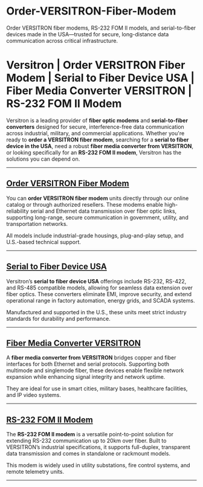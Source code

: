 # Order-VERSITRON-Fiber-Modem
 Order VERSITRON fiber modems, RS-232 FOM II models, and serial-to-fiber devices made in the USA—trusted for secure, long-distance data communication across critical infrastructure.
# Versitron | Order VERSITRON Fiber Modem | Serial to Fiber Device USA | Fiber Media Converter VERSITRON | RS-232 FOM II Modem

Versitron is a leading provider of **fiber optic modems** and **serial-to-fiber converters** designed for secure, interference-free data communication across industrial, military, and commercial applications. Whether you're ready to **order a VERSITRON fiber modem**, searching for a **serial to fiber device in the USA**, need a robust **fiber media converter from VERSITRON**, or looking specifically for an **RS-232 FOM II modem**, Versitron has the solutions you can depend on.

---

## [Order VERSITRON Fiber Modem](https://www.versitron.com/products/rs-232-circuit-card-serial-data-to-fiber-converter)  
You can **order VERSITRON fiber modem** units directly through our online catalog or through authorized resellers. These modems enable high-reliability serial and Ethernet data transmission over fiber optic links, supporting long-range, secure communication in government, utility, and transportation networks.

All models include industrial-grade housings, plug-and-play setup, and U.S.-based technical support.

---

## [Serial to Fiber Device USA](https://www.versitron.com/products/rs-530-circuit-card-serial-data-to-fiber-converter)  
Versitron’s **serial to fiber device USA** offerings include RS-232, RS-422, and RS-485 compatible models, allowing for seamless data extension over fiber optics. These converters eliminate EMI, improve security, and extend operational range in factory automation, energy grids, and SCADA systems.

Manufactured and supported in the U.S., these units meet strict industry standards for durability and performance.

---

## [Fiber Media Converter VERSITRON](https://www.versitron.com/products/industrial-fiber-optic-micromodems-m82xxd)  
A **fiber media converter from VERSITRON** bridges copper and fiber interfaces for both Ethernet and serial protocols. Supporting both multimode and singlemode fiber, these devices enable flexible network expansion while enhancing signal integrity and network uptime.

They are ideal for use in smart cities, military bases, healthcare facilities, and IP video systems.

---

## [RS-232 FOM II Modem](https://www.versitron.com/products/industrial-fiber-optic-micromodems-m62xxd)  
The **RS-232 FOM II modem** is a versatile point-to-point solution for extending RS-232 communication up to 20km over fiber. Built to VERSITRON’s industrial specifications, it supports full-duplex, transparent data transmission and comes in standalone or rackmount models.

This modem is widely used in utility substations, fire control systems, and remote telemetry units.

---
